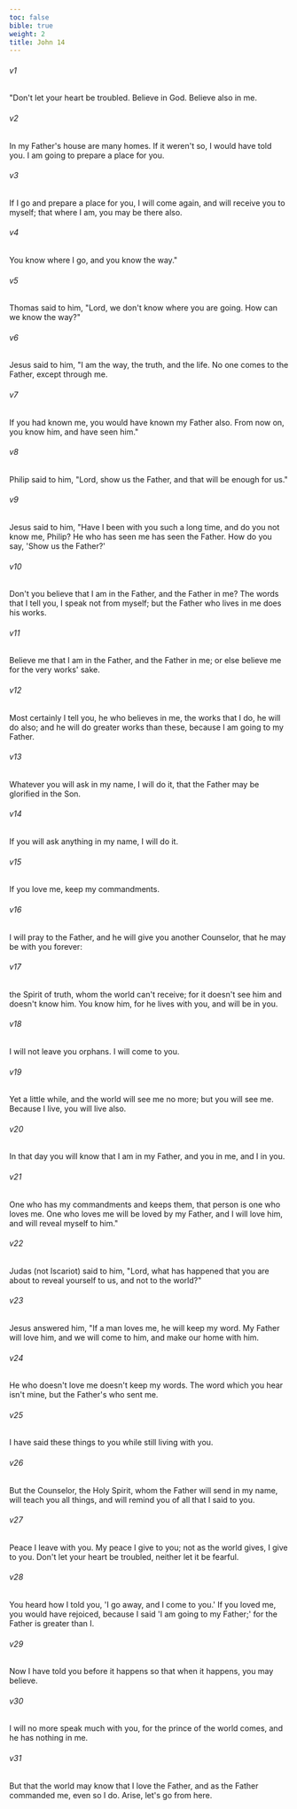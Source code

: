 ```yaml
---
toc: false
bible: true
weight: 2
title: John 14
---
```




###### v1 
"Don't let your heart be troubled. Believe in God. Believe also in me. 

###### v2 
In my Father's house are many homes. If it weren't so, I would have told you. I am going to prepare a place for you. 

###### v3 
If I go and prepare a place for you, I will come again, and will receive you to myself; that where I am, you may be there also. 

###### v4 
You know where I go, and you know the way." 

###### v5 
Thomas said to him, "Lord, we don't know where you are going. How can we know the way?" 

###### v6 
Jesus said to him, "I am the way, the truth, and the life. No one comes to the Father, except through me. 

###### v7 
If you had known me, you would have known my Father also. From now on, you know him, and have seen him." 

###### v8 
Philip said to him, "Lord, show us the Father, and that will be enough for us." 

###### v9 
Jesus said to him, "Have I been with you such a long time, and do you not know me, Philip? He who has seen me has seen the Father. How do you say, 'Show us the Father?' 

###### v10 
Don't you believe that I am in the Father, and the Father in me? The words that I tell you, I speak not from myself; but the Father who lives in me does his works. 

###### v11 
Believe me that I am in the Father, and the Father in me; or else believe me for the very works' sake. 

###### v12 
Most certainly I tell you, he who believes in me, the works that I do, he will do also; and he will do greater works than these, because I am going to my Father. 

###### v13 
Whatever you will ask in my name, I will do it, that the Father may be glorified in the Son. 

###### v14 
If you will ask anything in my name, I will do it. 

###### v15 
If you love me, keep my commandments. 

###### v16 
I will pray to the Father, and he will give you another Counselor, that he may be with you forever: 

###### v17 
the Spirit of truth, whom the world can't receive; for it doesn't see him and doesn't know him. You know him, for he lives with you, and will be in you. 

###### v18 
I will not leave you orphans. I will come to you. 

###### v19 
Yet a little while, and the world will see me no more; but you will see me. Because I live, you will live also. 

###### v20 
In that day you will know that I am in my Father, and you in me, and I in you. 

###### v21 
One who has my commandments and keeps them, that person is one who loves me. One who loves me will be loved by my Father, and I will love him, and will reveal myself to him." 

###### v22 
Judas (not Iscariot) said to him, "Lord, what has happened that you are about to reveal yourself to us, and not to the world?" 

###### v23 
Jesus answered him, "If a man loves me, he will keep my word. My Father will love him, and we will come to him, and make our home with him. 

###### v24 
He who doesn't love me doesn't keep my words. The word which you hear isn't mine, but the Father's who sent me. 

###### v25 
I have said these things to you while still living with you. 

###### v26 
But the Counselor, the Holy Spirit, whom the Father will send in my name, will teach you all things, and will remind you of all that I said to you. 

###### v27 
Peace I leave with you. My peace I give to you; not as the world gives, I give to you. Don't let your heart be troubled, neither let it be fearful. 

###### v28 
You heard how I told you, 'I go away, and I come to you.' If you loved me, you would have rejoiced, because I said 'I am going to my Father;' for the Father is greater than I. 

###### v29 
Now I have told you before it happens so that when it happens, you may believe. 

###### v30 
I will no more speak much with you, for the prince of the world comes, and he has nothing in me. 

###### v31 
But that the world may know that I love the Father, and as the Father commanded me, even so I do. Arise, let's go from here.
